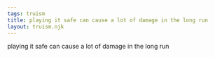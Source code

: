 ```yaml
---
tags: truism
title: playing it safe can cause a lot of damage in the long run
layout: truism.njk
---
```


playing it safe can cause a lot of damage in the long run